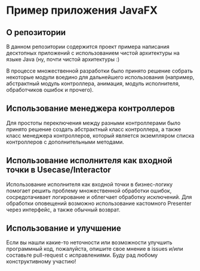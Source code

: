 # Пример приложения JavaFX

## О репозитории

В данном репозитории содержится проект примера написания десктопных приложений с использованием чистой архитектуры на языке Java (ну, почти чистой архитектуры :)

В процессе множественной разработки было принято решение собрать некоторые модули воедино для дальнейшего использования (например, абстрактный модуль контроллера, анимация, модуль исполнителя, обработчиков ошибок и прочего). 

## Использование менеджера контроллеров

Для простоты переключения между разными контроллерами было принято решение создать абстрактный класс контроллера, а также класс менеджера контроллеров, который является экземпляром списка контроллеров с дополнительными методами.

## Использование исполнителя как входной точки в Usecase/Interactor

Использование исполнителя как входной точки в бизнес-логику помогает решить проблему множественной обработки ошибок, сосредотачивает логирование и облегчает обработку исключений. Для обработки оповещений возможно использование кастомного Presenter через интерфейс, а также обычный возврат.

## Использование и улучшение
Если вы нашли какие-то неточности или возможности улучшить программный код, пожалуйста, опишите свое мнение в issues и/или составьте pull-request с исправлениями. Буду рад любому конструктивному участию! 